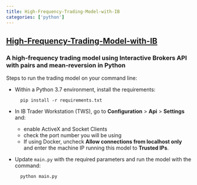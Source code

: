 ```yaml
---
title: High-Frequency-Trading-Model-with-IB
categories: ['python']
---
```

## [High-Frequency-Trading-Model-with-IB](https://github.com/jamesmawm/High-Frequency-Trading-Model-with-IB)

### A high-frequency trading model using Interactive Brokers API with pairs and mean-reversion in Python


Steps to run the trading model on your command line:

- Within a Python 3.7 environment, install the requirements:
    
        pip install -r requirements.txt

- In IB Trader Workstation (TWS), go to **Configuration** > **Api** > **Settings** and:

    - enable ActiveX and Socket Clients
    - check the port number you will be using
    - If using Docker, uncheck **Allow connections from localhost only** and enter the machine IP running this model to **Trusted IPs**.

- Update `main.py` with the required parameters and run the model with the command:

        python main.py
    